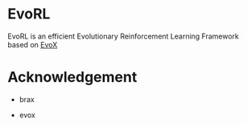 # EvoRL
EvoRL is an efficient Evolutionary Reinforcement Learning Framework based on [EvoX](https://github.com/EMI-Group/evox)

# Acknowledgement

- brax

- evox

